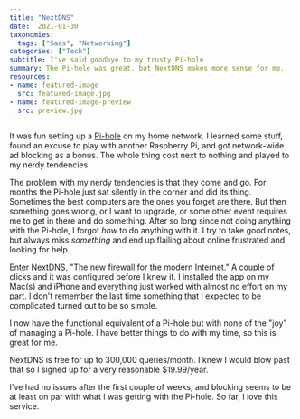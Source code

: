 ```yaml
---
title: "NextDNS"
date:  2021-01-30
taxonomies:
  tags: ["Saas", "Networking"]
categories: ["Tech"]
subtitle: I've said goodbye to my trusty Pi-hole
summary: The Pi-hole was great, but NextDNS makes more sense for me.
resources:
- name: featured-image
  src: featured-image.jpg
- name: featured-image-preview
  src: preview.jpg
---
```


It was fun setting up a [Pi-hole](https://pi-hole.net) on my home network. I learned some stuff, found an excuse to play with another Raspberry Pi, and got network-wide ad blocking as a bonus. The whole thing cost next to nothing and played to my nerdy tendencies. 

The problem with my nerdy tendencies is that they come and go. For months the Pi-hole just sat silently in the corner and did its thing. Sometimes the best computers are the ones you forget are there. But then something goes wrong, or I want to upgrade, or some other event requires me to get in there and do something. After so long since not doing anything with the Pi-hole, I forgot _how_ to do anything with it. I try to take good notes, but always miss _something_ and end up flailing about online frustrated and looking for help.

Enter [NextDNS](https://nextdns.io), "The new firewall for the modern Internet." A couple of clicks and it was configured before I knew it. I installed the app on my Mac(s) and iPhone and everything just worked with almost no effort on my part. I don't remember the last time something that I expected to be complicated turned out to be so simple.

I now have the functional equivalent of a Pi-hole but with none of the "joy" of managing a Pi-hole. I have better things to do with my time, so this is great for me.

NextDNS is free for up to 300,000 queries/month. I knew I would blow past that so I signed up for a very reasonable $19.99/year. 

I've had no issues after the first couple of weeks, and blocking seems to be at least on par with what I was getting with the Pi-hole. So far, I love this service.